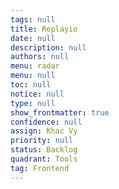 ```yaml
---
tags: null
title: Replayio
date: null
description: null
authors: null
menu: radar
menu: null
toc: null
notice: null
type: null
show_frontmatter: true
confidence: null
assign: Khac Vy
priority: null
status: Backlog
quadrant: Tools
tag: Frontend
---
```


